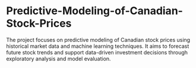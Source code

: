 # Predictive-Modeling-of-Canadian-Stock-Prices
The project focuses on predictive modeling of Canadian stock prices using historical market data and machine learning techniques. It aims to forecast future stock trends and support data-driven investment decisions through exploratory analysis and model evaluation.

